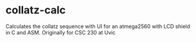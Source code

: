 # collatz-calc
Calculates the collatz sequence with UI for an atmega2560 with LCD shield in C and ASM. Originally for CSC 230 at Uvic
